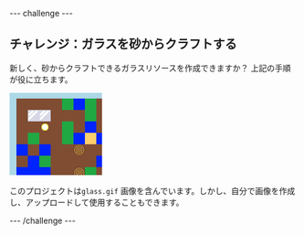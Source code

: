 \--- challenge \---

## チャレンジ：ガラスを砂からクラフトする

新しく、砂からクラフトできるガラスリソースを作成できますか？ 上記の手順が役に立ちます。

![スクリーンショット](images/craft-glass.png)

このプロジェクトは`glass.gif` 画像を含んでいます。しかし、自分で画像を作成し、アップロードして使用することもできます。

\--- /challenge \---